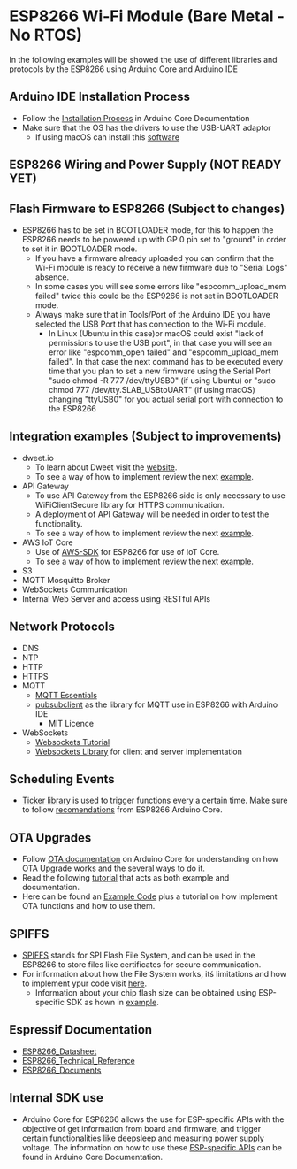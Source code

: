 # ESP8266 Wi-Fi Module (Bare Metal - No RTOS)
In the following examples will be showed the use of different libraries and protocols by the ESP8266 using Arduino Core and Arduino IDE


## Arduino IDE Installation Process
- Follow the [Installation Process](https://arduino-esp8266.readthedocs.io/en/latest/installing.html) in Arduino Core Documentation
- Make sure that the OS has the drivers to use the USB-UART adaptor
  - If using macOS can install this [software](https://www.silabs.com/products/development-tools/software/usb-to-uart-bridge-vcp-drivers) 

## ESP8266 Wiring and Power Supply (NOT READY YET)


## Flash Firmware to ESP8266 (Subject to changes)
- ESP8266 has to be set in BOOTLOADER mode, for this to happen the ESP8266 needs to be powered up with GP 0 pin set to "ground" in order to set it in BOOTLOADER mode.
  - If you have a firmware already uploaded you can confirm that the Wi-Fi module is ready to receive a new firmware due to "Serial Logs" absence. 
  - In some cases you will see some errors like "espcomm_upload_mem failed" twice this could be the ESP9266 is not set in BOOTLOADER mode.
  - Always make sure that in Tools/Port of the Arduino IDE you have selected the USB Port that has connection to the Wi-Fi module.
    - In Linux (Ubuntu in this case)or macOS could exist "lack of permissions to use the USB port", in that case you will see an error like "espcomm_open failed" and "espcomm_upload_mem failed". In that case the next command has to be executed every time that you plan to set a new firmware using the Serial Port "sudo chmod -R 777 /dev/ttyUSB0" (if using Ubuntu) or "sudo chmod 777 /dev/tty.SLAB_USBtoUART" (if using macOS) changing "ttyUSB0" for you actual serial port with connection to the ESP8266 


## Integration examples (Subject to improvements)
- dweet.io
  - To learn about Dweet visit the [website](http://dweet.io/).
  - To see a way of how to implement review the next [example](https://github.com/eebf1993/myesp8266/blob/master/examples/dweet.io_NTP/dweet.io_NTP.ino).
- API Gateway
  - To use API Gateway from the ESP8266 side is only necessary to use WiFiClientSecure library for HTTPS communication.
  - A deployment of API Gateway will be needed in order to test the functionality.
  - To see a way of how to implement review the next [example](https://github.com/eebf1993/myesp8266/tree/master/examples/DNS-NTP_HTTPS-API_Gateway).
- AWS IoT Core
  - Use of [AWS-SDK]() for ESP8266 for use of IoT Core.
  - To see a way of how to implement review the next [example]().
- S3
- MQTT Mosquitto Broker
- WebSockets Communication
- Internal Web Server and access using RESTful APIs

## Network Protocols
- DNS
- NTP
- HTTP
- HTTPS
- MQTT
  - [MQTT Essentials](https://www.hivemq.com/mqtt-essentials/)
  - [pubsubclient](https://github.com/Imroy/pubsubclient) as the library for MQTT use in ESP8266 with Arduino IDE
    - MIT Licence
- WebSockets
  - [Websockets Tutorial](https://www.tutorialspoint.com/websockets/index.htm)
  - [Websockets Library](https://github.com/morrissinger/ESP8266-Websocket) for client and server implementation

## Scheduling Events
- [Ticker library](https://github.com/esp8266/Arduino/tree/master/libraries/Ticker) is used to trigger functions every a certain time. Make sure to follow [recomendations](http://arduino-esp8266.readthedocs.io/en/latest/libraries.html) from ESP8266 Arduino Core.

## OTA Upgrades
- Follow [OTA documentation](http://arduino-esp8266.readthedocs.io/en/latest/ota_updates/readme.html) on Arduino Core for understanding on how OTA Upgrade works and the several ways to do it.
- Read the following [tutorial](https://www.bakke.online/index.php/2017/06/02/self-updating-ota-firmware-for-esp8266/) that acts as both example and documentation.
- Here can be found an [Example Code](https://github.com/esp8266-examples/ota-basic) plus a tutorial on how implement OTA functions and how to use them. 

## SPIFFS
- [SPIFFS](https://github.com/esp8266/Arduino/blob/master/cores/esp8266/spiffs/README.md) stands for SPI Flash File System, and can be used in the ESP8266 to store files like certificates for secure communication.
- For information about how the File System works, itś limitations and how to implement ypur code visit [here](https://github.com/esp8266/Arduino/blob/master/doc/filesystem.rst).
  - Information about your chip flash size can be obtained using ESP-specific SDK as hown in [example](https://github.com/eebf1993/myesp8266/blob/master/examples/SPIFFS_Mount_Format_Listing/SPIFFS_Mount_Format_Listing.ino).

## Espressif Documentation
- [ESP8266_Datasheet](https://www.espressif.com/sites/default/files/documentation/0a-esp8266ex_datasheet_en.pdf)
- [ESP8266_Technical_Reference](https://www.espressif.com/sites/default/files/documentation/esp8266-technical_reference_en.pdf)
- [ESP8266_Documents](https://www.espressif.com/en/support/download/documents?keys=&field_type_tid%5B%5D=14)



## Internal SDK use
- Arduino Core for ESP8266 allows the use for ESP-specific APIs with the objective of get information from board and firmware, and trigger certain functionalities like deepsleep and measuring power supply voltage. The information on how to use these [ESP-specific APIs](https://github.com/Imroy/pubsubclient) can be found in Arduino Core Documentation.
